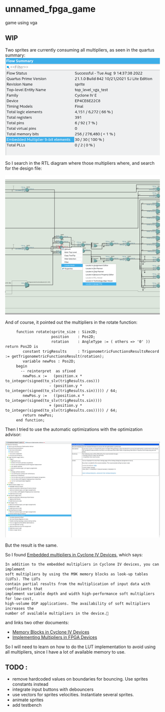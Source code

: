 # unnamed_fpga_game
game using vga

## WIP
Two sprites are currently consuming all multipliers, as seen in the quartus summary:
![quartus summary](doc/quartus_summary_all_multipliers_used.png)

So I search in the RTL diagram where those multipliers where, and search for the design file:

![quartus rtl_viewer_search](doc/quartus_rtl_viewer_search_mul_node.png)


And of course, it pointed out the multipliers in the rotate function:

```
     function rotate(sprite_size : Size2D;
                     position    : Pos2D;
                     rotation    : AngleType := ( others => '0' )) return Pos2D is
        constant trigResults     : TrigonometricFunctionsResultsRecord := getTrigonometricFunctionsResult(rotation);
        variable newPos : Pos2D;
     begin
       -- reinterpret  as sfixed
        newPos.x :=   (position.x * to_integer(signed(to_slv(trigResults.cos)))
                    - (position.y * to_integer(signed(to_slv(trigResults.sin))))) / 64;
        newPos.y :=   ((position.x * to_integer(signed(to_slv(trigResults.sin))))
                    + (position.y * to_integer(signed(to_slv(trigResults.cos))))) / 64;
        return newPos;
     end function;

```

Then I tried to use the automatic optimizations with the optimization advisor:

![quartis resource optimization advisor](doc/quartus_resource_optimization_advisor.png)

But the result is the same.

So I found [Embedded multipliers in Cyclone IV Devices](https://www.intel.com/programmable/technical-pdfs/654776.pdf), which says:
```
In addition to the embedded multipliers in Cyclone IV devices, you can implement
soft multipliers by using the M9K memory blocks as look-up tables (LUTs). The LUTs
contain partial results from the multiplication of input data with coefficients that
implement variable depth and width high-performance soft multipliers for low-cost,
high-volume DSP applications. The availability of soft multipliers increases the
number of available multipliers in the device.
```
and links two other documents:
 * [Memory Blocks in Cyclone IV Devices](http://www.altera.com/literature/hb/cyclone-iv/cyiv-51003.pdf)
 * [Implementing Multipliers in FPGA Devices](http://www.altera.com/literature/an/an306.pdf)

So I will need to learn on how to do the LUT implementation to avoid using all multipliers, since I have a lot of available memory to use.


## TODO : 
* remove hardcoded values on boundaries for bouncing. Use sprites constants instead
* integrate input buttons with debouncers
* use vectors for sprites velocities. Instantiate several sprites.
* animate sprites
* add testbench
